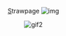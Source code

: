 <div align="center">

 [S](https://maxims.straw.page)trawpage  ![img](https://pixels.crd.co/assets/images/gallery15/97ca2cc1.gif?v=99d3974e) 


![gif2](https://i.gifer.com/BpZd.gif)


</div>
